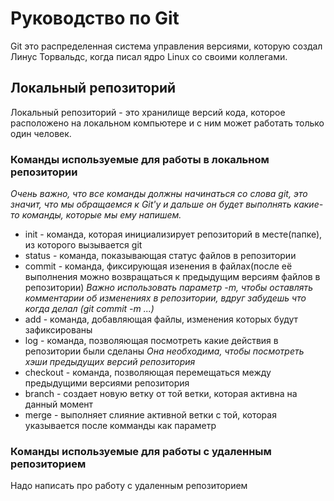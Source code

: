 # Руководство по Git

Git это распределенная система управления версиями, которую создал Линус Торвальдс, когда писал ядро Linux со своими коллегами.

## Локальный репозиторий
Локальный репозиторий - это хранилище версий кода, которое расположено на локальном компьютере и с ним может работать только один человек.

### Команды используемые для работы в локальном репозитории
*Очень важно, что все команды должны начинаться со слова git, это значит, что мы обращаемся к Git'у и дальше он будет выполнять какие-то команды, которые мы ему напишем.*
* init - команда, которая инициализирует репозиторий в месте(папке), из которого вызывается git
* status - команда, показывающая статус файлов в репозитории
* commit - команда, фиксирующая изенения в файлах(после её выполнения можно возвращаться к предыдущим версиям файлов в репозитории) *Важно использовать параметр -m, чтобы оставлять комментарии об изменениях в репозитории, вдруг забудешь что когда делал (git commit -m ...)*
* add - команда, добавляющая файлы, изменения которых будут зафиксированы
* log - команда, позволяющая посмотреть какие действия в репозитории были сделаны *Она необходима, чтобы посмотреть хэши предыдущих версий репозитория*
* checkout - команда, позволяющая перемещаться между предыдущими версиями репозитория
* branch - создает новую ветку от той ветки, которая активна на данный момент
* merge - выполняет слияние активной ветки с той, которая указывается после комманды как параметр

### Команды используемые для работы с удаленным репозиторием 

Надо написать про работу с удаленным репозиторием